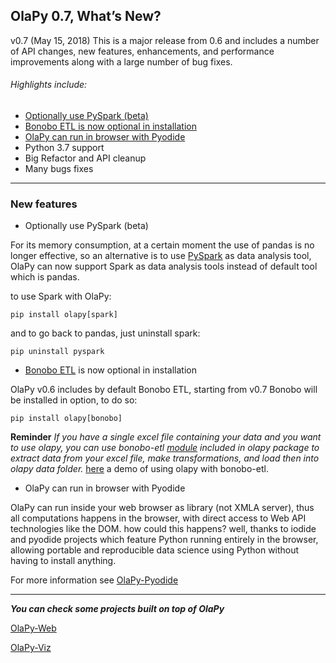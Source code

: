## OlaPy 0.7, What’s New?

v0.7 (May 15, 2018)
This is a major release from 0.6 and includes a number of API changes, 
new features, enhancements, and performance improvements along 
with a large number of bug fixes.

###### Highlights include:

- [Optionally use PySpark (beta)](#opt_spark)
- [Bonobo ETL is now optional in installation](#opt_bonobo)
- [OlaPy can run in browser with Pyodide](#olapy_pyodide)
- Python 3.7 support
- Big Refactor and API cleanup
- Many bugs fixes

---

### New features

* <a name="opt_spark">Optionally use PySpark (beta)</a>

For its memory consumption, at a certain moment the use of pandas is no longer effective, 
so an alternative is to use [PySpark](https://spark.apache.org/docs/0.9.0/python-programming-guide.html) 
as data analysis tool, OlaPy can now support Spark as data analysis tools instead of default tool which is pandas.

to use Spark with OlaPy:

    pip install olapy[spark]
    
and to go back to pandas, just uninstall spark:

    pip uninstall pyspark


* <a name="opt_bonobo">[Bonobo ETL](https://www.bonobo-project.org/) is now optional in installation</a>

OlaPy v0.6 includes by default Bonobo ETL, starting from v0.7 Bonobo will be installed in option, to do so:

    pip install olapy[bonobo]

**Reminder**
*If you have a single excel file containing your data and you want to use olapy, you can use bonobo-etl 
[module](https://github.com/abilian/olapy/blob/master/olapy/etl/etl.py) included 
in olapy package to extract data from your excel file, make transformations, and load then into olapy data folder.*
[here](https://github.com/abilian/olapy/tree/master/demos/ETL) a demo of using olapy with bonobo-etl.

* <a name="olapy_pyodide">OlaPy can run in browser with Pyodide</a>

OlaPy can run inside your web browser as library (not XMLA server), 
thus all computations happens in the browser, with direct access to Web API technologies like the DOM.
how could this happens? well, thanks to iodide and pyodide projects which feature Python running entirely in the browser, 
allowing portable and reproducible data science using Python without having to install anything.

For more information see [OlaPy-Pyodide](https://github.com/abilian/olapy/tree/master/pyodide)

---

**_You can check some projects built on top of OlaPy_**


[OlaPy-Web](https://github.com/abilian/olapy-web)

[OlaPy-Viz](https://github.com/abilian/olapy-web/tree/olapy-web2.0)
